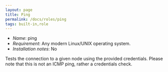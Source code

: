 ```yaml
---
layout: page
title: Ping
permalink: /docs/roles/ping
tags: built-in,role
---
```


* *Name*: ping
* *Requirement*: Any modern Linux/UNIX operating system.
* *Installation notes*: No

Tests the connection to a given node using the provided credentials. Please note that this is not an ICMP ping, rather a credentials check.
